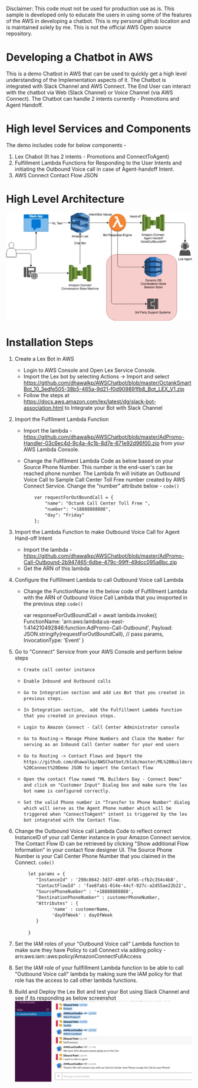 Disclaimer: This code must not be used for production use as is. This sample is developed only to educate the users in using some of the features of the AWS in developing a chatbot. This is my personal github location and is maintained solely by me.
This is not the official AWS Open source repository.

# Developing a Chatbot in AWS
This is a demo Chatbot in AWS that can be used to quickly get a high level understanding of the Implementation aspects of it. The Chatbot is integrated with Slack Channel and AWS Connect. The End User can interact with the chatbot via Web (Slack Channel) or Voice Channel (via AWS Connect). The Chatbot can handle 2 intents currently - Promotions and Agent Handoff.  

# High level Services and Components
The demo includes code for below components -
1. Lex Chabot (It has 2 intents - Promotions and ConnectToAgent)
2. Fulfillment Lambda Functions for Responding to the User Intents and initiating the Outbound Voice call in case of Agent-handoff Intent.
3. AWS Connect Contact Flow JSON

# High Level Architecture

![High Level Architecture of Chatbot on AWS](https://github.com/dhawalkp/AWSChatbot/blob/master/Architecture_ChatBot_AWS.png)

# Installation Steps

1. Create a Lex Bot in AWS
    *   Login to AWS Console and Open Lex Service Console. 
    *   Import the Lex bot by selecting Actions -> Import and select    https://github.com/dhawalkp/AWSChatbot/blob/master/OctankSmartBot_10_3edfe505-38b5-465a-9d21-f0d909891fb8_Bot_LEX_V1.zip 
    *   Follow the steps at https://docs.aws.amazon.com/lex/latest/dg/slack-bot-association.html to Integrate your Bot with    Slack Channel
 2. Import the Fulfilment Lambda Function
    *    Import the lambda - https://github.com/dhawalkp/AWSChatbot/blob/master/AdPromo-Handler-03c6ec4d-9c4a-4c1b-8d7e-671e92d96f00.zip from your AWS Lambda Console. 
    *   Change the Fullfilment Lambda Code as below based on your Source Phone Number. This number is the end-user's can be reached phone number. The Lambda fn will initiate an Outbound Voice Call to Sample Call Center Toll Free number created by AWS Connect Service. Change the "number" attribute below -
        `code()`
            
                var requestForOutBoundCall = {
                    "name": "Octank Call Center Toll Free ",
                    "number": "+18888888888",
                    "day": "Friday"
                };
  3. Import the Lambda Function to make Outbound Voice Call for Agent Hand-off Intent
     *    Import the lambda - https://github.com/dhawalkp/AWSChatbot/blob/master/AdPromo-Call-Outbound-2b947465-6dbe-479c-99ff-49dcc095a8bc.zip
     *    Get the ARN of this lambda 
    
  4. Configure the Fulfillment Lambda to call Outbound Voice call Lambda
      *    Change the FunctionName in the below code of Fulfillment Lambda with the ARN of Outbound Voice Call Lambda that you imoported in the previous step
        `code()`
         
            var responseForOutBoundCall = await lambda.invoke({
                    FunctionName: 'arn:aws:lambda:us-east-1:414210492846:function:AdPromo-Call-Outbound',
                    Payload: JSON.stringify(requestForOutBoundCall), // pass params,
                    InvocationType: 'Event'
            }
  6.  Go to "Connect" Service from your AWS Console and perform below steps
      *     Create call center instance
      *     Enable Inbound and Outbound calls
      *     Go to Integration section and add Lex Bot that you created in previous steps.
      *     In Integration section,  add the Fulfillment Lambda function that you created in previous steps.
      *     Login to Amazon Connect - Call Center Administrator console
      *     Go to Routing-> Manage Phone Numbers and Claim the Number for serving as an Inbound Call Center number for your end users
      *     Go to Routing -> Contact Flows and Import the https://github.com/dhawalkp/AWSChatbot/blob/master/ML%20Builders%20Day%20-%20Connect%20Demo JSON to import the Contact flow 
      *     Open the contact flow named "ML Builders Day - Connect Demo" and click on "Customer Input" Dialog box and make sure the lex bot name is configured correctly.
      *     Set the valid Phone number in "Transfer to Phone Number" dialog which will serve as the Agent Phone number which will be triggered when "ConnectToAgent" intent is triggered by the lex bot integrated with the Contact flow.
      
  5.  Change the Outbound Voice call  Lambda Code to reflect correct InstanceID of your call Center instance in your Amazon Connect service. The Contact Flow ID can be retrieved by clicking "Show additional Flow Information" in your contact flow designer UI. The Source Phone Number is your Call Center Phone Number that you claimed in the Connect.
        `code()`   
        
               let params = {
                  "InstanceId" : '298c8642-3d37-489f-bf85-cfb2c354c4b8',
                  "ContactFlowId" : 'fae8fab1-014e-44cf-927c-a2d55ae22b22',
                  "SourcePhoneNumber" : '+18888888888',
                  "DestinationPhoneNumber" : customerPhoneNumber,
                  "Attributes" : {
                        'name' : customerName,
                        'dayOfWeek' : dayOfWeek
                  }
        
               }
6.    Set the IAM roles of your "Outbound Voice call" Lambda function to make sure they have Policy to call Connect via adding policy - arn:aws:iam::aws:policy/AmazonConnectFullAccess 
7.    Set the IAM role of your fullfillment Lambda function to be able to call "Outbound Voice call" lambda by making sure the IAM policy for that role has the access to call other lambda functions.
8.    Build and Deploy the Lex Bot and test your Bot using Slack Channel and see if its responding as below screenshot
    ![Slack Responses](https://github.com/dhawalkp/AWSChatbot/blob/master/Slack_Responses.png)
    
